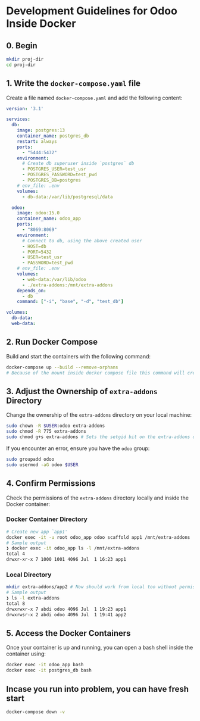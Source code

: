 # Development Guidelines for Odoo Inside Docker

## 0. Begin

```sh
mkdir proj-dir
cd proj-dir
```

## 1. Write the `docker-compose.yaml` file

Create a file named `docker-compose.yaml` and add the following content:

```yaml
version: '3.1'

services:
  db:
    image: postgres:13
    container_name: postgres_db
    restart: always
    ports:
      - "5444:5432"
    environment:
      # Create db superuser inside `postgres` db
      - POSTGRES_USER=test_usr
      - POSTGRES_PASSWORD=test_pwd
      - POSTGRES_DB=postgres
    # env_file: .env
    volumes:
      - db-data:/var/lib/postgresql/data

  odoo:
    image: odoo:15.0
    container_name: odoo_app
    ports:
      - "8069:8069"
    environment:
      # Connect to db, using the above created user
      - HOST=db
      - PORT=5432
      - USER=test_usr
      - PASSWORD=test_pwd
    # env_file: .env
    volumes:
      - web-data:/var/lib/odoo
      - ./extra-addons:/mnt/extra-addons
    depends_on:
      - db
    command: ["-i", "base", "-d", "test_db"]

volumes:
  db-data:
  web-data:
```

## 2. Run Docker Compose

Build and start the containers with the following command:

```sh
docker-compose up --build --remove-orphans
# Because of the mount inside docker compose file this command will create `extra-addons` dir inside `proj-dir`
```

## 3. Adjust the Ownership of `extra-addons` Directory

Change the ownership of the `extra-addons` directory on your local machine:

```sh
sudo chown -R $USER:odoo extra-addons
sudo chmod -R 775 extra-addons
sudo chmod g+s extra-addons # Sets the setgid bit on the extra-addons directory.(future files)
```

If you encounter an error, ensure you have the `odoo` group:

```sh
sudo groupadd odoo
sudo usermod -aG odoo $USER
```

## 4. Confirm Permissions

Check the permissions of the `extra-addons` directory locally and inside the Docker container:

### Docker Container Directory

```sh
# Create new app `app1'
docker exec -it -u root odoo_app odoo scaffold app1 /mnt/extra-addons
# Sample output
❯ docker exec -it odoo_app ls -l /mnt/extra-addons
total 4
drwxr-xr-x 7 1000 1001 4096 Jul  1 16:23 app1

```

### Local Directory

```sh
mkdir extra-addons/app2 # Now should work from local too without permission error
# Sample output
❯ ls -l extra-addons
total 8
drwxrwxr-x 7 abdi odoo 4096 Jul  1 19:23 app1
drwxrwsr-x 2 abdi odoo 4096 Jul  1 19:41 app2

```

## 5. Access the Docker Containers

Once your container is up and running, you can open a bash shell inside the container using:

```sh
docker exec -it odoo_app bash
docker exec -it postgres_db bash
```

## Incase you run into problem, you can have fresh start

```sh
docker-compose down -v
```